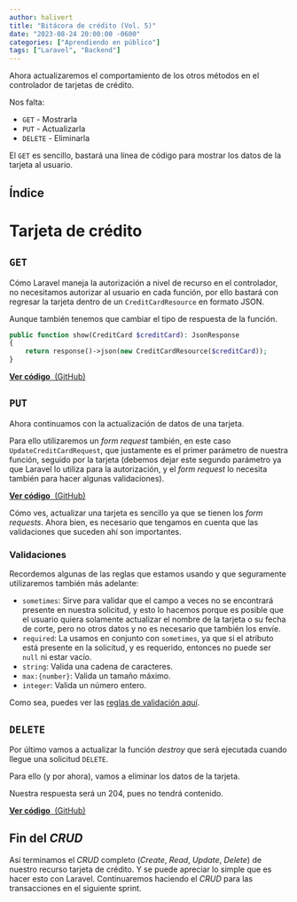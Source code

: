 ```yaml
---
author: halivert
title: "Bitácora de crédito (Vol. 5)"
date: "2023-08-24 20:00:00 -0600"
categories: ["Aprendiendo en público"]
tags: ["Laravel", "Backend"]
---
```


Ahora actualizaremos el comportamiento de los otros métodos en el controlador de
tarjetas de crédito.

Nos falta:
- `GET` - Mostrarla
- `PUT` - Actualizarla
- `DELETE` - Eliminarla

El `GET` es sencillo, bastará una línea de código para mostrar los datos de la
tarjeta al usuario.

<!-- Seguir leyendo -->

## Índice

# Tarjeta de crédito

## `GET`

Cómo Laravel maneja la autorización a nivel de recurso en el controlador, no
necesitamos autorizar al usuario en cada función, por ello bastará con regresar
la tarjeta dentro de un `CreditCardResource` en formato JSON.

Aunque también tenemos que cambiar el tipo de respuesta de la función.

```php
public function show(CreditCard $creditCard): JsonResponse
{
    return response()->json(new CreditCardResource($creditCard));
}
```

<div class="text-center underline mb-4">

[**Ver código** &nbsp;(GitHub)][commit-1]

</div>

## `PUT`

Ahora continuamos con la actualización de datos de una tarjeta.

Para ello utilizaremos un _form request_ también, en este caso
`UpdateCreditCardRequest`, que justamente es el primer parámetro de nuestra
función, seguido por la tarjeta (debemos dejar este segundo parámetro ya que
Laravel lo utiliza para la autorización, y el _form request_ lo necesita también
para hacer algunas validaciones).

<div class="text-center underline mb-4">

[**Ver código** &nbsp;(GitHub)][commit-2]

</div>

Cómo ves, actualizar una tarjeta es sencillo ya que se tienen los _form
requests_. Ahora bien, es necesario que tengamos en cuenta que las validaciones
que suceden ahí son importantes.

### Validaciones

Recordemos algunas de las reglas que estamos usando y que seguramente
utilizaremos también más adelante:

- `sometimes`: Sirve para validar que el campo a veces no se encontrará presente
    en nuestra solicitud, y esto lo hacemos porque es posible que el usuario
    quiera solamente actualizar el nombre de la tarjeta o su fecha de corte,
    pero no otros datos y no es necesario que también los envíe.
- `required`: La usamos en conjunto con `sometimes`, ya que si el atributo está
    presente en la solicitud, y es requerido, entonces no puede ser `null` ni
    estar vacío.
- `string`: Valida una cadena de caracteres.
- `max:{number}`: Valida un tamaño máximo.
- `integer`: Valida un número entero.

Como sea, puedes ver las [reglas de validación aquí][validation_rules_laravel].

## `DELETE`

Por último vamos a actualizar la función _destroy_ que será ejecutada cuando
llegue una solicitud `DELETE`.

Para ello (y por ahora), vamos a eliminar los datos de la tarjeta.

Nuestra respuesta será un 204, pues no tendrá contenido.

<div class="text-center underline mb-4">

[**Ver código** &nbsp;(GitHub)][commit-3]

</div>

## Fin del _CRUD_

Así terminamos el _CRUD_ completo (_Create_, _Read_, _Update_, _Delete_) de
nuestro recurso tarjeta de crédito. Y se puede apreciar lo simple que es hacer
esto con Laravel. Continuaremos haciendo el _CRUD_ para las transacciones en el
siguiente sprint.

[commit-1]: https://github.com/halivert/credit-logbook/commit/c4b26057c463fbb4a0865611d925a3200069ed3c?diff=unified
[commit-2]: https://github.com/halivert/credit-logbook/commit/0c3d358f47372eb3f21f2ca68831e49647e50a12?diff=unified
[commit-3]: https://github.com/halivert/credit-logbook/commit/65f273baebce387089c2ef011d36f578dd9912b5?diff=unified

[validation_rules_laravel]: https://laravel.com/docs/10.x/validation#available-validation-rules
